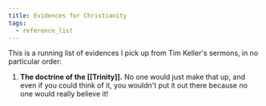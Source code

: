 ```yaml
---
title: Evidences for Christianity
tags:
  - reference_list
---
```

This is a running list of evidences I pick up from Tim Keller's sermons, in no particular order:
1. **The doctrine of the [[Trinity]].** No one would just make that up, and even if you could think of it, you wouldn't put it out there because no one would really believe it!

